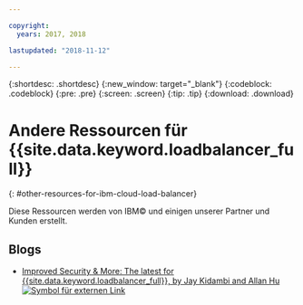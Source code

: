 ```yaml
---

copyright:
  years: 2017, 2018

lastupdated: "2018-11-12"

---
```


{:shortdesc: .shortdesc}
{:new_window: target="_blank"}
{:codeblock: .codeblock}
{:pre: .pre}
{:screen: .screen}
{:tip: .tip}
{:download: .download}

# Andere Ressourcen für {{site.data.keyword.loadbalancer_full}}
{: #other-resources-for-ibm-cloud-load-balancer}

Diese Ressourcen werden von IBM© und einigen unserer Partner und Kunden erstellt. 

## Blogs

 * [Improved Security & More: The latest for {{site.data.keyword.loadbalancer_full}}, by Jay Kidambi and Allan Hu ![Symbol für externen Link](../../icons/launch-glyph.svg "Symbol für externen Link")](https://www.ibm.com/blogs/bluemix/2018/04/updates-cloud-load-balancer/)
